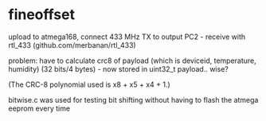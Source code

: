 # fineoffset

upload to atmega168, connect 433 MHz TX to output PC2 - receive with rtl_433 (github.com/merbanan/rtl_433)

problem: have to calculate crc8 of payload (which is deviceid, temperature, humidity) (32 bits/4 bytes) - now stored in uint32_t payload.. wise?

(The CRC-8 polynomial used is x8 + x5 + x4 + 1.)


bitwise.c was used for testing bit shifting without having to flash the atmega eeprom every time
